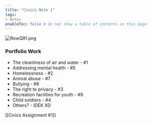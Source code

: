 ```yaml
---
title: "Civics Note 1"
tags:
- Notes
enableToc: false # do not show a table of contents on this page
---
```


![RowQ91.png](https://imgpile.com/images/RowQ91.png)

### Portfolio Work

-   The cleanliness of air and water - #1
-   Addressing mental health - #5
-   Homelessness - #2
-   Animal abuse - #7
-   Bullying - #6
-   The right to privacy - #3
-   Recreation facilities for youth - #8
-   Child soldiers - #4
-   Others? - IDEK XD

[[Civics Assignment #1]]